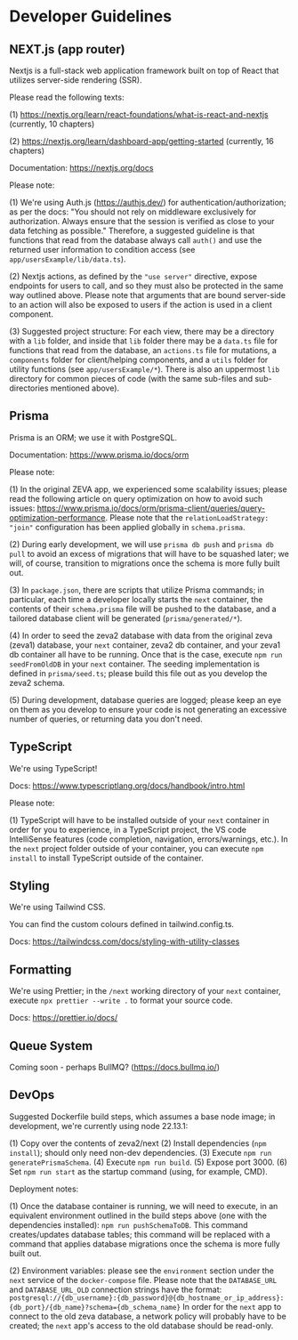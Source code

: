 # Developer Guidelines

## NEXT.js (app router)

Nextjs is a full-stack web application framework built on top of React that utilizes server-side rendering (SSR).

Please read the following texts:

(1) https://nextjs.org/learn/react-foundations/what-is-react-and-nextjs (currently, 10 chapters)

(2) https://nextjs.org/learn/dashboard-app/getting-started (currently, 16 chapters)

Documentation: https://nextjs.org/docs

Please note:

(1) We're using Auth.js (https://authjs.dev/) for authentication/authorization; as per the docs: "You should not rely on middleware exclusively for authorization. Always ensure that the session is verified as close to your data fetching as possible." Therefore, a suggested guideline is that functions that read from the database always call `auth()` and use the returned user information to condition access (see `app/usersExample/lib/data.ts`).

(2) Nextjs actions, as defined by the `"use server"` directive, expose endpoints for users to call, and so they must also be protected in the same way outlined above. Please note that arguments that are bound server-side to an action will also be exposed to users if the action is used in a client component.

(3) Suggested project structure: For each view, there may be a directory with a `lib` folder, and inside that `lib` folder there may be a `data.ts` file for functions that read from the database, an `actions.ts` file for mutations, a `components` folder for client/helping components, and a `utils` folder for utility functions (see `app/usersExample/*`). There is also an uppermost `lib` directory for common pieces of code (with the same sub-files and sub-directories mentioned above).

## Prisma

Prisma is an ORM; we use it with PostgreSQL.

Documentation: https://www.prisma.io/docs/orm

Please note:

(1) In the original ZEVA app, we experienced some scalability issues; please read the following article on query optimization on how to avoid such issues: https://www.prisma.io/docs/orm/prisma-client/queries/query-optimization-performance. Please note that the `relationLoadStrategy: "join"` configuration has been applied globally in `schema.prisma`.

(2) During early development, we will use `prisma db push` and `prisma db pull` to avoid an excess of migrations that will have to be squashed later; we will, of course, transition to migrations once the schema is more fully built out.

(3) In `package.json`, there are scripts that utilize Prisma commands; in particular, each time a developer locally starts the `next` container, the contents of their `schema.prisma` file will be pushed to the database, and a tailored database client will be generated (`prisma/generated/*`).

(4) In order to seed the zeva2 database with data from the original zeva (zeva1) database, your `next` container, zeva2 db container, and your zeva1 db container all have to be running. Once that is the case, execute `npm run seedFromOldDB` in your `next` container. The seeding implementation is defined in `prisma/seed.ts`; please build this file out as you develop the zeva2 schema.

(5) During development, database queries are logged; please keep an eye on them as you develop to ensure your code is not generating an excessive number of queries, or returning data you don't need.

## TypeScript

We're using TypeScript!

Docs: https://www.typescriptlang.org/docs/handbook/intro.html

Please note:

(1) TypeScript will have to be installed outside of your `next` container in order for you to experience, in a TypeScript project, the VS code IntelliSense features (code completion, navigation, errors/warnings, etc.). In the `next` project folder outside of your container, you can execute `npm install` to install TypeScript outside of the container.

## Styling

We're using Tailwind CSS.

You can find the custom colours defined in tailwind.config.ts.

Docs: https://tailwindcss.com/docs/styling-with-utility-classes

## Formatting

We're using Prettier; in the `/next` working directory of your `next` container, execute `npx prettier --write .` to format your source code.

Docs: https://prettier.io/docs/

## Queue System

Coming soon - perhaps BullMQ? (https://docs.bullmq.io/)

## DevOps

Suggested Dockerfile build steps, which assumes a base node image; in development, we're currently using node 22.13.1:

(1) Copy over the contents of zeva2/next
(2) Install dependencies (`npm install`); should only need non-dev dependencies.
(3) Execute `npm run generatePrismaSchema`.
(4) Execute `npm run build`.
(5) Expose port 3000.
(6) Set `npm run start` as the startup command (using, for example, CMD).

Deployment notes:

(1) Once the database container is running, we will need to execute, in an equivalent environment
outlined in the build steps above (one with the dependencies installed): `npm run pushSchemaToDB`.
This command creates/updates database tables; this command will be replaced with a command
that applies database migrations once the schema is more fully built out.

(2) Environment variables: please see the `environment` section under the `next` service of the
`docker-compose` file. Please note that the `DATABASE_URL` and `DATABASE_URL_OLD` connection strings
have the format: `postgresql://{db_username}:{db_password}@{db_hostname_or_ip_address}:{db_port}/{db_name}?schema={db_schema_name}`
In order for the `next` app to connect to the old zeva database, a network policy will probably have to be created;
the `next` app's access to the old database should be read-only.
